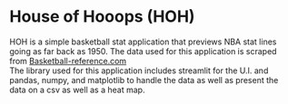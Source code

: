 # House of Hooops (HOH)

HOH is a simple basketball stat application that previews NBA stat lines going as far back as 1950. The data used for this application is scraped from [Basketball-reference.com](https://www.basketball-reference.com/) <br>
The library used for this application includes streamlit for the U.I. and pandas, numpy, and matplotlib to handle the data as well as present the data on a csv as well as a heat map.